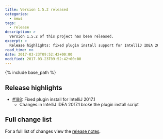 ```yaml
---
title: Version 1.5.2 released
categories:
  - news
tags:
  - release
description: >
  Version 1.5.2 of this project has been released.
excerpt: >
  Release highlights: fixed plugin install support for IntelliJ IDEA 2017.1...
read_time: no
date: 2017-03-23T09:52:42+00:00
modified: 2017-03-23T09:52:42+00:00
---
```


{% include base_path %}

## Release highlights

* [#188](https://github.com/gantsign/development-environment/pull/188):
  Fixed plugin install for IntelliJ 2017.1
    * Changes in IntelliJ IDEA 2017.1 broke the plugin install script

## Full change list

For a full list of changes view the
[release notes](https://github.com/gantsign/development-environment/releases/tag/1.5.2).
